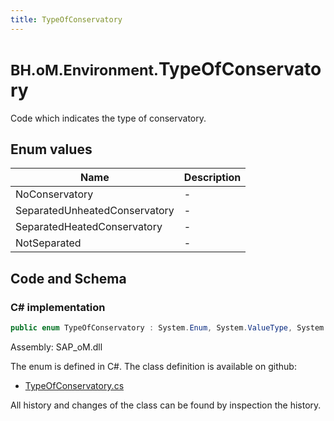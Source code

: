 ```yaml
---
title: TypeOfConservatory
---
```


# <small>BH.oM.Environment.</small>**TypeOfConservatory**

Code which indicates the type of conservatory.

## Enum values

| Name            | Description                                                    |
|-----------------|----------------------------------------------------------------|
| NoConservatory |  -  |
| SeparatedUnheatedConservatory |  -  |
| SeparatedHeatedConservatory |  -  |
| NotSeparated |  -  |


## Code and Schema

### C# implementation

``` C# title="C#"
public enum TypeOfConservatory : System.Enum, System.ValueType, System.IComparable, System.ISpanFormattable, System.IFormattable, System.IConvertible
```

Assembly: SAP_oM.dll

The enum is defined in C#. The class definition is available on github:

- [TypeOfConservatory.cs](https://github.com/BHoM/SAP_Toolkit/blob/develop/SAP_oM/Enums\TypeOfConservatory.cs)

All history and changes of the class can be found by inspection the history.
